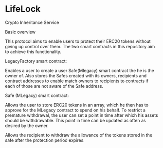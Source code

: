 # LifeLock
Crypto Inheritance Service

Basic overview

This protocol aims to enable users to protect their ERC20 tokens without giving up control over them.
The two smart contracts in this repository aim to achieve this functionality.


LegacyFactory smart contract:

Enables a user to create a user Safe(Mlegacy) smart contract the he is the owner of.
Also stores the Safes created with its owners, recipients and contract addresses to enable match owners to recipients to contracts if each of those are not aware of the Safe address.


Safe (MLegacy) smart contract:

Allows the user to store ERC20 tokens in an array, which he then has to approve for the MLegacy contract to spend on his behalf.
To restrict a premature withdrawal, the user can set a point in time after which his assets should be withdrawable. This point in time can be updated as often as desired by the owner.

Allows the recipient to withdraw the allowance of the tokens stored in the safe after the protection period expires.
